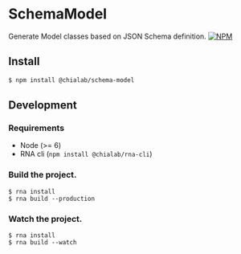 # SchemaModel

Generate Model classes based on JSON Schema definition.
[![NPM](https://img.shields.io/npm/v/@chialab/schema-model.svg)](https://www.npmjs.com/package/@chialab/schema-model)

## Install

```sh
$ npm install @chialab/schema-model
```

## Development
### Requirements

* Node (>= 6)
* RNA cli (`npm install @chialab/rna-cli`)


### Build the project.

```
$ rna install
$ rna build --production
```

### Watch the project.
```
$ rna install
$ rna build --watch
```
